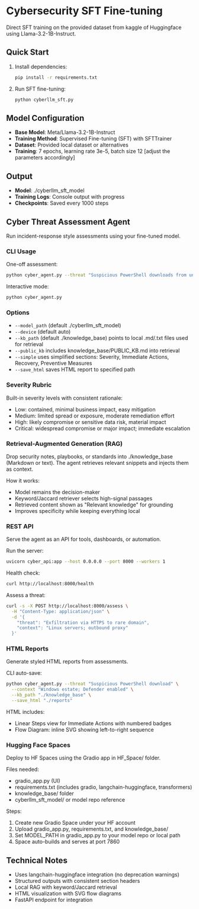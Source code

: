 # Cybersecurity SFT Fine-tuning

Direct SFT training on the provided dataset from kaggle of Huggingface using Llama-3.2-1B-Instruct.

## Quick Start

1. Install dependencies:
   ```bash
   pip install -r requirements.txt
   ```

2. Run SFT fine-tuning:
   ```bash
   python cyberllm_sft.py
   ```

## Model Configuration

- **Base Model**: Meta/Llama-3.2-1B-Instruct
- **Training Method**: Supervised Fine-tuning (SFT) with SFTTrainer
- **Dataset**: Provided local dataset or alternatives
- **Training**: 7 epochs, learning rate 3e-5, batch size 12 [adjust the parameters accordingly]


## Output

- **Model**: ./cyberllm_sft_model
- **Training Logs**: Console output with progress
- **Checkpoints**: Saved every 1000 steps

## Cyber Threat Assessment Agent

Run incident-response style assessments using your fine-tuned model.

### CLI Usage

One-off assessment:
```bash
python cyber_agent.py --threat "Suspicious PowerShell downloads from unknown IPs" --context "Windows domain, EDR present"
```

Interactive mode:
```bash
python cyber_agent.py
```

### Options

- `--model_path` (default ./cyberllm_sft_model)
- `--device` (default auto)
- `--kb_path` (default ./knowledge_base) points to local .md/.txt files used for retrieval
- `--public_kb` includes knowledge_base/PUBLIC_KB.md into retrieval
- `--simple` uses simplified sections: Severity, Immediate Actions, Recovery, Preventive Measures
- `--save_html` saves HTML report to specified path

### Severity Rubric

Built-in severity levels with consistent rationale:
- Low: contained, minimal business impact, easy mitigation
- Medium: limited spread or exposure, moderate remediation effort
- High: likely compromise or sensitive data risk, material impact
- Critical: widespread compromise or major impact; immediate escalation

### Retrieval-Augmented Generation (RAG)

Drop security notes, playbooks, or standards into ./knowledge_base (Markdown or text). The agent retrieves relevant snippets and injects them as context.

How it works:
- Model remains the decision-maker
- Keyword/Jaccard retriever selects high-signal passages
- Retrieved content shown as "Relevant knowledge" for grounding
- Improves specificity while keeping everything local

### REST API

Serve the agent as an API for tools, dashboards, or automation.

Run the server:
```bash
uvicorn cyber_api:app --host 0.0.0.0 --port 8000 --workers 1
```

Health check:
```bash
curl http://localhost:8000/health
```

Assess a threat:
```bash
curl -s -X POST http://localhost:8000/assess \
  -H "Content-Type: application/json" \
  -d '{
    "threat": "Exfiltration via HTTPS to rare domain",
    "context": "Linux servers; outbound proxy"
  }'
```

### HTML Reports

Generate styled HTML reports from assessments.

CLI auto-save:
```bash
python cyber_agent.py --threat "Suspicious PowerShell download" \
  --context "Windows estate; Defender enabled" \
  --kb_path "./knowledge_base" \
  --save_html "./reports"
```

HTML includes:
- Linear Steps view for Immediate Actions with numbered badges
- Flow Diagram: inline SVG showing left-to-right sequence

### Hugging Face Spaces

Deploy to HF Spaces using the Gradio app in HF_Space/ folder.

Files needed:
- gradio_app.py (UI)
- requirements.txt (includes gradio, langchain-huggingface, transformers)
- knowledge_base/ folder
- cyberllm_sft_model/ or model repo reference

Steps:
1. Create new Gradio Space under your HF account
2. Upload gradio_app.py, requirements.txt, and knowledge_base/
3. Set MODEL_PATH in gradio_app.py to your model repo or local path
4. Space auto-builds and serves at port 7860

## Technical Notes

- Uses langchain-huggingface integration (no deprecation warnings)
- Structured outputs with consistent section headers
- Local RAG with keyword/Jaccard retrieval
- HTML visualization with SVG flow diagrams
- FastAPI endpoint for integration